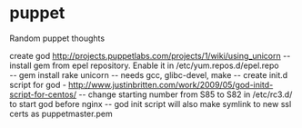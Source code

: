 puppet
======

Random puppet thoughts

create god
http://projects.puppetlabs.com/projects/1/wiki/using_unicorn
 -- install gem from epel repository. Enable it in /etc/yum.repos.d/epel.repo  
 -- gem install rake unicorn
 -- needs gcc, glibc-devel, make
 -- create init.d script for god - http://www.justinbritten.com/work/2009/05/god-initd-script-for-centos/
 -- change starting number from S85 to S82 in /etc/rc3.d/ to start god before nginx
 -- god init script will also make symlink to new ssl certs as puppetmaster.pem

